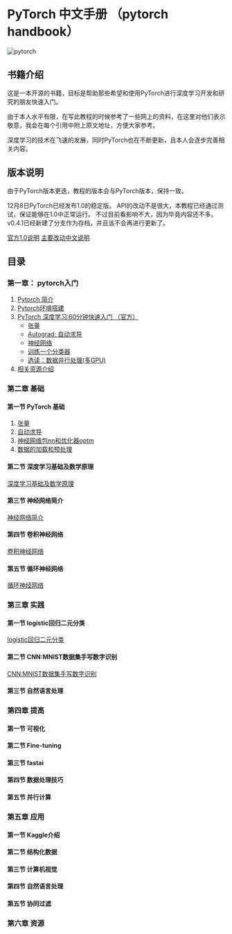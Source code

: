 # PyTorch 中文手册 （pytorch handbook）
![pytorch](https://raw.githubusercontent.com/pytorch/pytorch/master/docs/source/_static/img/pytorch-logo-dark.png)

## 书籍介绍
这是一本开源的书籍，目标是帮助那些希望和使用PyTorch进行深度学习开发和研究的朋友快速入门。

由于本人水平有限，在写此教程的时候参考了一些网上的资料，在这里对他们表示敬意，我会在每个引用中附上原文地址，方便大家参考。

深度学习的技术在飞速的发展，同时PyTorch也在不断更新，且本人会逐步完善相关内容。

## 版本说明
由于PyTorch版本更迭，教程的版本会与PyTorch版本，保持一致。

12月8日PyTorch已经发布1.0的稳定版。
API的改动不是很大，本教程已经通过测试，保证能够在1.0中正常运行。
不过目前看影响不大，因为毕竟内容还不多。 v0.4.1已经新建了分支作为存档，并且该不会再进行更新了。

[官方1.0说明](https://github.com/pytorch/pytorch/releases/tag/v1.0.0)
[主要改动中文说明](changelog-v1.0.md)



## 目录

### 第一章： pytorch入门

1. [Pytorch 简介](chapter1/1.1-pytorch-introduction.md)
2. [Pytorch环境搭建](chapter1/1.2-pytorch-installation.md)
3. [PyTorch 深度学习:60分钟快速入门 （官方）](chapter1/1.3-deep-learning-with-pytorch-60-minute-blitz.md)
    - [张量](chapter1/1_tensor_tutorial.ipynb)
    - [Autograd: 自动求导](chapter1/2_autograd_tutorial.ipynb) 
    - [神经网络](chapter1/3_neural_networks_tutorial.ipynb)
    - [训练一个分类器](chapter1/4_cifar10_tutorial.ipynb)
    - [选读：数据并行处理(多GPU)](chapter1/5_data_parallel_tutorial.ipynb)
4. [相关资源介绍](chapter1/1.4-pytorch-resource.md)

### 第二章 基础
#### 第一节 PyTorch 基础
1. [张量](chapter2/2.1.1.pytorch-basics-tensor.ipynb)
2. [自动求导](chapter2/2.1.2-pytorch-basics-autograd.ipynb)
3. [神经网络包nn和优化器optm](chapter2/2.1.3-pytorch-basics-nerual-network.ipynb)
4. [数据的加载和预处理](chapter2/2.1.4-pytorch-basics-data-lorder.ipynb)
#### 第二节 深度学习基础及数学原理

[深度学习基础及数学原理](chapter2/2.2-deep-learning-basic-mathematics.ipynb)

#### 第三节 神经网络简介

[神经网络简介](chapter2/2.3-deep-learning-neural-network-introduction.ipynb)

#### 第四节 卷积神经网络

[卷积神经网络](chapter2/2.4-cnn.ipynb)

#### 第五节 循环神经网络

[循环神经网络](chapter2/2.5-rnn.ipynb)

### 第三章 实践
#### 第一节 logistic回归二元分类

[logistic回归二元分类](chapter3/3.1-logistic-regression.ipynb)


#### 第二节 CNN:MNIST数据集手写数字识别

[CNN:MNIST数据集手写数字识别](3.2-mnist.ipynb)

#### 第三节 自然语言处理

### 第四章 提高
#### 第一节 可视化
#### 第二节 Fine-tuning
#### 第三节 fastai
#### 第四节 数据处理技巧
#### 第五节 并行计算

### 第五章 应用
#### 第一节 Kaggle介绍
#### 第二节 结构化数据
#### 第三节 计算机视觉
#### 第四节 自然语言处理
#### 第五节 协同过滤

### 第六章 资源

